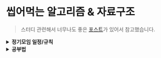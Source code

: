 # 씹어먹는 알고리즘 & 자료구조

> 스터디 관련해서 너무나도 좋은 [포스트](https://gmlwjd9405.github.io/2018/05/14/how-to-study-algorithms.html)가 있어서 참고했습니다.

<details>
<summary><b>정기모임 일정/규칙</b></summary>
<ul>
    <li><b>모임 일정</b></li>
    <ul>
        <li>매주 월요일 오후 9시(JST) @ Discord</li>
    </ul>
    <li><b>모임 규칙</b></li>
    <ul>
        <li><b>개인</b></li>
        <ul>
            <li>공통 주제에 대한 내용을 공부하고 정리한다 (각자 방식에 따라서 정리).</li>
            <li>주제와 관련된 동일한 <a href="https://www.acmicpc.net">알고리즘 문제</a>를 풀고 github에 공유한다.</li>
            <li>정해진 조원의 코드에 대한 피드백을 주석으로 달아 github에 올린다.</li>
            <ul>
                <li> <a href="https://search.naver.com/search.naver?sm=tab_hty.top&where=nexearch&query=사다리타기&oquery=사다리타&tqi=h4%2Bo7sprvTossAlz%2FXossssssgd-442946">사다리타기</a>로 페어를 랜덤으로 결정.</li>
            </ul>
            <li>자신의 코드에 대한 피드백을 확인하고 수정하여 github에 올린다.</li>
        </ul>
        <li><b>스터디</b></li>
        <ul>
            <li>공통 주제 정리한 내용 간단히 공유.</li>
            <li>문제 풀이 피드백</li>
            <ul>
                <li>왜 이런 피드백을 주었는지 또는 받았는지 궁금하거나,</li>
                <li>어떤 피드백을 받았고 어떻게 수정했는지 공유</li>
            </ul>
            <li>해당 알고리즘 문제를 푸는 좋은 방법에 대해 공유</li>
        </ul>
    </ul>
</ul>
</details>

<details>
<summary> <b>공부법</b> </summary>
<ol>
    <li>공통 주제를 공부하고 이해한다.</li>
    <li>주제와 관련된 알고리즘 문제를 풀어본다.</li>
    <ul>
        <li>한 시간 정도 고민해보고 모르겠으면 포기한다.</li>
        <li>다른 사람의 풀이를 보고 이해한다.</li>
    </ul>
    <li>1,2번에서 이해가 잘 가지 않는 부분이 있으면 질문한다.</li>
    <ul>
        <li>디스코드 질문방에 질문을 한다.</li>
        <li>이런 사소한 질문도 해도되나 싶은것도 질문한다.</li>
        <li>다른 사람들도 참고 할 수 있도록 질문은 삭제하지 않는다.</li>
    </ul>
    <li> 1,2,3번 후에 다시 문제를 풀어본다.</li>
    <ul>
        <li>그래도 모르겠으면 1번부터 반복한다.</li>
        <li>그래도 안되면 놀거나, 쉬거나, 산책을 가거나 한 다음, 다른 문제를 풀어본다.</li>
    </ul>
</ol>

**Tip**
- 충분히 고민해보고 노력해보고 나서 포기하는 것이 중요하다. 한-두 시간 정도 고민해도 모르겠으면 풀이를 참고한다.
- 풀이를 참고해서 푼 문제도 본인이 해결했다고 생각한다.
- 프로그래밍을 많이 하는 것도 중요하지만 생각을 많이 하는 것이 중요하다.
- 자신의 풀이에 대한 회고와 더 좋은 풀이 방법을 찾는 것이 중요하다.
</details>